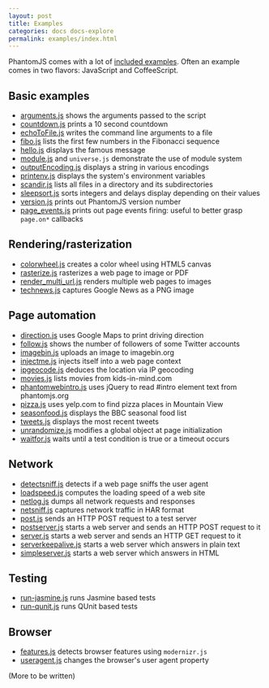 ```yaml
---
layout: post
title: Examples
categories: docs docs-explore
permalink: examples/index.html
---
```


PhantomJS comes with a lot of [included examples](https://github.com/ariya/phantomjs/tree/master/examples). Often an example comes in two flavors: JavaScript and CoffeeScript.

## Basic examples

* [arguments.js](https://github.com/ariya/phantomjs/blob/master/examples/arguments.js) shows the arguments passed to the script
* [countdown.js](https://github.com/ariya/phantomjs/blob/master/examples/countdown.js) prints a 10 second countdown
* [echoToFile.js](https://github.com/ariya/phantomjs/blob/master/examples/echoToFile.js) writes the command line arguments to a file
* [fibo.js](https://github.com/ariya/phantomjs/blob/master/examples/fibo.js) lists the first few numbers in the Fibonacci sequence
* [hello.js](https://github.com/ariya/phantomjs/blob/master/examples/hello.js) displays the famous message
* [module.js](https://github.com/ariya/phantomjs/blob/master/examples/module.js) and `universe.js` demonstrate the use of module system
* [outputEncoding.js](https://github.com/ariya/phantomjs/blob/master/examples/outputEncoding.js) displays a string in various encodings
* [printenv.js](https://github.com/ariya/phantomjs/blob/master/examples/printenv.js) displays the system's environment variables
* [scandir.js](https://github.com/ariya/phantomjs/blob/master/examples/scandir.js) lists all files in a directory and its subdirectories
* [sleepsort.js](https://github.com/ariya/phantomjs/blob/master/examples/sleepsort.js) sorts integers and delays display depending on their values
* [version.js](https://github.com/ariya/phantomjs/blob/master/examples/version.js) prints out PhantomJS version number
* [page_events.js](https://github.com/ariya/phantomjs/blob/master/examples/page_events.js) prints out page events firing: useful to better grasp `page.on*` callbacks

## Rendering/rasterization

* [colorwheel.js](https://github.com/ariya/phantomjs/blob/master/examples/colorwheel.js) creates a color wheel using HTML5 canvas
* [rasterize.js](https://github.com/ariya/phantomjs/blob/master/examples/rasterize.js) rasterizes a web page to image or PDF
* [render_multi_url.js](https://github.com/ariya/phantomjs/blob/master/examples/render_multi_url.js) renders multiple web pages to images
* [technews.js](https://github.com/ariya/phantomjs/blob/master/examples/technews.js) captures Google News as a PNG image

## Page automation

* [direction.js](https://github.com/ariya/phantomjs/blob/master/examples/direction.js) uses Google Maps to print driving direction
* [follow.js](https://github.com/ariya/phantomjs/blob/master/examples/follow.js) shows the number of followers of some Twitter accounts
* [imagebin.js](https://github.com/ariya/phantomjs/blob/master/examples/imagebin.js) uploads an image to imagebin.org
* [injectme.js](https://github.com/ariya/phantomjs/blob/master/examples/injectme.js) injects itself into a web page context
* [ipgeocode.js](https://github.com/ariya/phantomjs/blob/master/examples/ipgeocode.js) deduces the location via IP geocoding
* [movies.js](https://github.com/ariya/phantomjs/blob/master/examples/movies.js) lists movies from kids-in-mind.com
* [phantomwebintro.js](https://github.com/ariya/phantomjs/blob/master/examples/phantomwebintro.js) uses jQuery to read #intro element text from phantomjs.org
* [pizza.js](https://github.com/ariya/phantomjs/blob/master/examples/pizza.js) uses yelp.com to find pizza places in Mountain View
* [seasonfood.js](https://github.com/ariya/phantomjs/blob/master/examples/seasonfood.js) displays the BBC seasonal food list
* [tweets.js](https://github.com/ariya/phantomjs/blob/master/examples/tweets.js) displays the most recent tweets
* [unrandomize.js](https://github.com/ariya/phantomjs/blob/master/examples/unrandomize.js) modifies a global object at page initialization
* [waitfor.js](https://github.com/ariya/phantomjs/blob/master/examples/waitfor.js) waits until a test condition is true or a timeout occurs

## Network

* [detectsniff.js](https://github.com/ariya/phantomjs/blob/master/examples/detectsniff.js) detects if a web page sniffs the user agent
* [loadspeed.js](https://github.com/ariya/phantomjs/blob/master/examples/loadspeed.js) computes the loading speed of a web site
* [netlog.js](https://github.com/ariya/phantomjs/blob/master/examples/netlog.js) dumps all network requests and responses
* [netsniff.js](https://github.com/ariya/phantomjs/blob/master/examples/netsniff.js) captures network traffic in HAR format
* [post.js](https://github.com/ariya/phantomjs/blob/master/examples/post.js) sends an HTTP POST request to a test server
* [postserver.js](https://github.com/ariya/phantomjs/blob/master/examples/postserver.js) starts a web server and sends an HTTP POST request to it
* [server.js](https://github.com/ariya/phantomjs/blob/master/examples/server.js) starts a web server and sends an HTTP GET request to it
* [serverkeepalive.js](https://github.com/ariya/phantomjs/blob/master/examples/serverkeepalive.js) starts a web server which answers in plain text
* [simpleserver.js](https://github.com/ariya/phantomjs/blob/master/examples/simpleserver.js) starts a web server which answers in HTML

## Testing

* [run-jasmine.js](https://github.com/ariya/phantomjs/blob/master/examples/run-jasmine.js) runs Jasmine based tests
* [run-qunit.js](https://github.com/ariya/phantomjs/blob/master/examples/run-qunit.js) runs QUnit based tests

## Browser

* [features.js](https://github.com/ariya/phantomjs/blob/master/examples/features.js) detects browser features using `modernizr.js`
* [useragent.js](https://github.com/ariya/phantomjs/blob/master/examples/useragent.js) changes the browser's user agent property

(More to be written)
